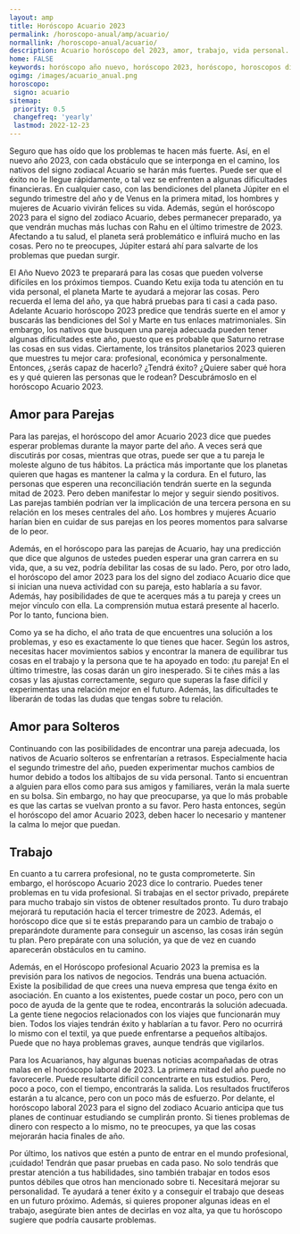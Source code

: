 ```yaml
---
layout: amp
title: Horóscopo Acuario 2023 
permalink: /horoscopo-anual/amp/acuario/
normallink: /horoscopo-anual/acuario/
description: Acuario horóscopo del 2023, amor, trabajo, vida personal. Todas las predicciones para Acuario 2023 gratis. Disfruta este año nuevo.
home: FALSE
keywords: horóscopo año nuevo, horóscopo 2023, horóscopo, horoscopos diarios gratis del dia de hoy, horóscopo diario gratis,horóscopo ano nuevo 2023, horóscopo esperanza gracia, horoscopo Acuario 2023, horoscop, horóscopos gratis, horoscopo Acuario, horoscopo Acuario 2023 gratis, Tarot, Astrologia, Zodíaco, Acuario, horoscopo gratis,tarot en femenino,videncia gratuita,horoscopos gratuitos,horóscopos, astrologia,videncia gratis
ogimg: /images/acuario_anual.png
horoscopo:
 signo: acuario
sitemap:
 priority: 0.5
 changefreq: 'yearly'
 lastmod: 2022-12-23
---
```





Seguro que has oído que los problemas te hacen más fuerte. Así, en el nuevo año 2023, con cada obstáculo que se interponga en el camino, los nativos del signo zodiacal Acuario se harán más fuertes. Puede ser que el éxito no le llegue rápidamente, o tal vez se enfrenten a algunas dificultades financieras. En cualquier caso, con las bendiciones del planeta Júpiter en el segundo trimestre del año y de Venus en la primera mitad, los hombres y mujeres de Acuario vivirán felices su vida. Además, según el horóscopo 2023 para el signo del zodiaco Acuario, debes permanecer preparado, ya que vendrán muchas más luchas con Rahu en el último trimestre de 2023. Afectando a tu salud, el planeta será problemático e influirá mucho en las cosas. Pero no te preocupes, Júpiter estará ahí para salvarte de los problemas que puedan surgir.

El Año Nuevo 2023 te preparará para las cosas que pueden volverse difíciles en los próximos tiempos. Cuando Ketu exija toda tu atención en tu vida personal, el planeta Marte te ayudará a mejorar las cosas. Pero recuerda el lema del año, ya que habrá pruebas para ti casi a cada paso. Adelante Acuario horóscopo 2023 predice que tendrás suerte en el amor y buscarás las bendiciones del Sol y Marte en tus enlaces matrimoniales. Sin embargo, los nativos que busquen una pareja adecuada pueden tener algunas dificultades este año, puesto que es probable que Saturno retrase las cosas en sus vidas. Ciertamente, los tránsitos planetarios 2023 quieren que muestres tu mejor cara: profesional, económica y personalmente. Entonces, ¿serás capaz de hacerlo? ¿Tendrá éxito? ¿Quiere saber qué hora es y qué quieren las personas que le rodean? Descubrámoslo en el horóscopo Acuario 2023.

## Amor para Parejas

Para las parejas, el horóscopo del amor Acuario 2023 dice que puedes esperar problemas durante la mayor parte del año. A veces será que discutirás por cosas, mientras que otras, puede ser que a tu pareja le moleste alguno de tus hábitos. La práctica más importante que los planetas quieren que hagas es mantener la calma y la cordura. En el futuro, las personas que esperen una reconciliación tendrán suerte en la segunda mitad de 2023. Pero deben manifestar lo mejor y seguir siendo positivos. Las parejas también podrían ver la implicación de una tercera persona en su relación en los meses centrales del año. Los hombres y mujeres Acuario harían bien en cuidar de sus parejas en los peores momentos para salvarse de lo peor.

Además, en el horóscopo para las parejas de Acuario, hay una predicción que dice que algunos de ustedes pueden esperar una gran carrera en su vida, que, a su vez, podría debilitar las cosas de su lado. Pero, por otro lado, el horóscopo del amor 2023 para los del signo del zodiaco Acuario dice que si inician una nueva actividad con su pareja, esto hablaría a su favor. Además, hay posibilidades de que te acerques más a tu pareja y crees un mejor vínculo con ella. La comprensión mutua estará presente al hacerlo. Por lo tanto, funciona bien.

Como ya se ha dicho, el año trata de que encuentres una solución a los problemas, y eso es exactamente lo que tienes que hacer. Según los astros, necesitas hacer movimientos sabios y encontrar la manera de equilibrar tus cosas en el trabajo y la persona que te ha apoyado en todo: ¡tu pareja! En el último trimestre, las cosas darán un giro inesperado. Si te ciñes más a las cosas y las ajustas correctamente, seguro que superas la fase difícil y experimentas una relación mejor en el futuro. Además, las dificultades te liberarán de todas las dudas que tengas sobre tu relación.

## Amor para Solteros

Continuando con las posibilidades de encontrar una pareja adecuada, los nativos de Acuario solteros se enfrentarían a retrasos. Especialmente hacia el segundo trimestre del año, pueden experimentar muchos cambios de humor debido a todos los altibajos de su vida personal. Tanto si encuentran a alguien para ellos como para sus amigos y familiares, verán la mala suerte en su bolsa. Sin embargo, no hay que preocuparse, ya que lo más probable es que las cartas se vuelvan pronto a su favor. Pero hasta entonces, según el horóscopo del amor Acuario 2023, deben hacer lo necesario y mantener la calma lo mejor que puedan.

## Trabajo

En cuanto a tu carrera profesional, no te gusta comprometerte. Sin embargo, el horóscopo Acuario 2023 dice lo contrario. Puedes tener problemas en tu vida profesional. Si trabajas en el sector privado, prepárete para mucho trabajo sin vistos de obtener resultados pronto. Tu duro trabajo mejorará tu reputación hacia el tercer trimestre de 2023. Además, el horóscopo dice que si te estás preparando para un cambio de trabajo o preparándote duramente para conseguir un ascenso, las cosas irán según tu plan. Pero prepárate con una solución, ya que de vez en cuando aparecerán obstáculos en tu camino.

Además, en el Horóscopo profesional Acuario 2023 la premisa es la previsión para los nativos de negocios. Tendrás una buena actuación. Existe la posibilidad de que crees una nueva empresa que tenga éxito en asociación. En cuanto a los existentes, puede costar un poco, pero con un poco de ayuda de la gente que te rodea, encontrarás la solución adecuada. La gente tiene negocios relacionados con los viajes que funcionarán muy bien. Todos los viajes tendrán éxito y hablarían a tu favor. Pero no ocurrirá lo mismo con el textil, ya que puede enfrentarse a pequeños altibajos. Puede que no haya problemas graves, aunque tendrás que vigilarlos.

Para los Acuarianos, hay algunas buenas noticias acompañadas de otras malas en el horóscopo laboral de 2023. La primera mitad del año puede no favorecerle. Puede resultarte difícil concentrarte en tus estudios. Pero, poco a poco, con el tiempo, encontrarás la salida. Los resultados fructíferos estarán a tu alcance, pero con un poco más de esfuerzo. Por delante, el horóscopo laboral 2023 para el signo del zodiaco Acuario anticipa que tus planes de continuar estudiando se cumplirán pronto. Si tienes problemas de dinero con respecto a lo mismo, no te preocupes, ya que las cosas mejorarán hacia finales de año.

Por último, los nativos que estén a punto de entrar en el mundo profesional, ¡cuidado! Tendrán que pasar pruebas en cada paso. No solo tendrás que prestar atención a tus habilidades, sino también trabajar en todos esos puntos débiles que otros han mencionado sobre ti. Necesitará mejorar su personalidad. Te ayudará a tener éxito y a conseguir el trabajo que deseas en un futuro próximo. Además, si quieres proponer algunas ideas en el trabajo, asegúrate bien antes de decirlas en voz alta, ya que tu horóscopo sugiere que podría causarte problemas.